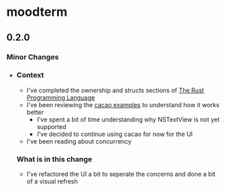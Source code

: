 # moodterm

## 0.2.0

### Minor Changes

- ### Context
  - I've completed the ownership and structs sections of [The Rust Programming Language](https://doc.rust-lang.org/book/title-page.html)
  - I've been reviewing the [cacao examples](https://github.com/ryanmcgrath/cacao) to understand how it works better
    - I've spent a bit of time understanding why NSTextView is not yet supported
    - I've decided to continue using cacao for now for the UI
  - I've been reading about concurrency
  
  ### What is in this change
  - I've refactored the UI a bit to seperate the concerns and done a bit of a visual refresh
